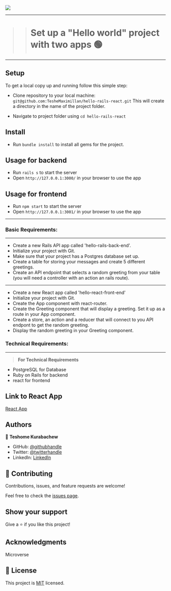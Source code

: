 
![](https://img.shields.io/badge/Microverse-blueviolet)
***
>> # Set up a "Hello world" project with two apps 🟢
***

## Setup

To get a local copy up and running follow this simple step:

- Clone repository to your local machine:
  `git@github.com:TesheMaximillan/hello-rails-react.git`
  This will create a directory in the name of the project folder.

- Navigate to project folder using `cd hello-rails-react`

## Install

- Run `bundle install` to install all gems for the project.

## Usage for backend

- Run `rails s` to start the server
- Open `http://127.0.0.1:3000/` in your browser to use the app

## Usage for frontend
- Run `npm start` to start the server
- Open `http://127.0.0.1:3001/` in your browser to use the app

---
### Basic Requirements:
***

* Create a new Rails API app called 'hello-rails-back-end'.
* Initialize your project with Git.
* Make sure that your project has a Postgres database set up.
* Create a table for storing your messages and create 5 different greetings.
* Create an API endpoint that selects a random greeting from your table (you will need a controller with an action an rails route).
***
* Create a new React app called 'hello-react-front-end'
* Initialize your project with Git.
* Create the App component with react-router.
* Create the Greeting component that will display a greeting. Set it up as a route in your App component.
* Create a store, an action and a reducer that will connect to you API endpont to get the random greeting.
* Display the random greeting in your Greeting component.

### Technical Requirements:
***
> **For Technical Requirements**
* PostgreSQL for Database
* Ruby on Rails for backend 
* react for frontend

## Link to React App

[React App](https://github.com/TesheMaximillan/hello-rails-frontend)

## Authors

👤 **Teshome Kurabachew**

- GitHub: [@githubhandle](https://github.com/TesheMaximillan)
- Twitter: [@twitterhandle](https://twitter.com/TesheKura)
- LinkedIn: [LinkedIn](https://www.linkedin.com/in/teshome-kurabachew-aa8067180/)

## 🤝 Contributing

Contributions, issues, and feature requests are welcome!

Feel free to check the [issues page](https://github.com/TesheMaximillan/BlogApp/issues).

## Show your support

Give a ⭐️ if you like this project!

## Acknowledgments

Microverse

## 📝 License

This project is [MIT](./MIT.md) licensed.
